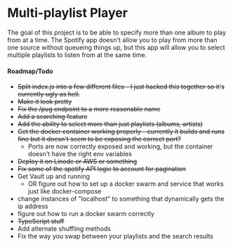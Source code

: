 # Multi-playlist Player

The goal of this project is to be able to specify more than one album to play from at a time. The Spotify app doesn't allow you to play from more than one source without queueing things up, but this app will allow you to select multiple playlists to listen from at the same time.

#### Roadmap/Todo

   - ~~Split index.js into a few different files - I just hacked this together so it's currently ugly as hell.~~
   - ~~Make it look pretty~~
   - ~~Fix the /pug endpoint to a more reasonable name~~
   - ~~Add a searching feature~~
   - ~~Add the ability to select more than just playlists (albums, artists)~~
   - ~~Get the docker container working properly - currently it builds and runs fine but it doesn't seem to be exposing the correct port?~~
      * Ports are now correctly exposed and working, but the container doesn't have the right env variables
   - ~~Deploy it on Linode or AWS or something~~
   - ~~Fix some of the spotify API logic to account for pagination~~
   - Get Vault up and running
      * OR figure out how to set up a docker swarm and service that works just like docker-compose
   - change instances of "localhost" to something that dynamically gets the ip address
   - figure out how to run a docker swarm correctly
   - ~~TypeScript stuff~~
   - Add alternate shuffling methods
   - Fix the way you swap between your playlists and the search results
